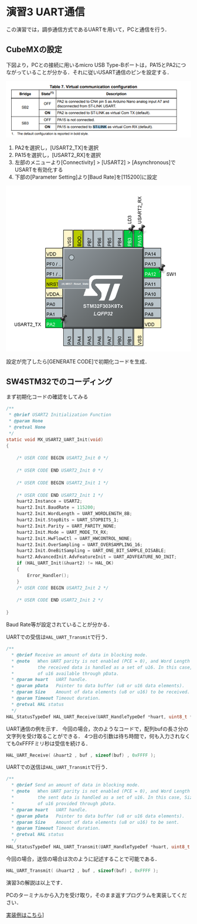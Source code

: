 # 演習3 UART通信

この演習では，調歩通信方式であるUARTを用いて，PCと通信を行う．

## CubeMXの設定

下図より，PCとの接続に用いるmicro USB Type-Bポートは，PA15とPA2につながっていることが分かる．それに従いUSART通信のピンを設定する．

![usart](./img/usart.png)

1. PA2を選択し，[USART2_TX]を選択
2. PA15を選択し，[USART2_RX]を選択
3. 左部のメニューより[Connectivity] > [USART2] > [Asynchronous]でUSARTを有効化する
4. 下部の[Parameter Setting]より[Baud Rate]を[115200]に設定

![sw](./img/pin_assign.png)

設定が完了したら[GENERATE CODE]で初期化コードを生成．

## SW4STM32でのコーディング
まず初期化コードの確認をしてみる
```c
/**
 * @brief USART2 Initialization Function
 * @param None
 * @retval None
 */
static void MX_USART2_UART_Init(void)
{

	/* USER CODE BEGIN USART2_Init 0 */

	/* USER CODE END USART2_Init 0 */

	/* USER CODE BEGIN USART2_Init 1 */

	/* USER CODE END USART2_Init 1 */
	huart2.Instance = USART2;
	huart2.Init.BaudRate = 115200;
	huart2.Init.WordLength = UART_WORDLENGTH_8B;
	huart2.Init.StopBits = UART_STOPBITS_1;
	huart2.Init.Parity = UART_PARITY_NONE;
	huart2.Init.Mode = UART_MODE_TX_RX;
	huart2.Init.HwFlowCtl = UART_HWCONTROL_NONE;
	huart2.Init.OverSampling = UART_OVERSAMPLING_16;
	huart2.Init.OneBitSampling = UART_ONE_BIT_SAMPLE_DISABLE;
	huart2.AdvancedInit.AdvFeatureInit = UART_ADVFEATURE_NO_INIT;
	if (HAL_UART_Init(&huart2) != HAL_OK)
	{
		Error_Handler();
	}
	/* USER CODE BEGIN USART2_Init 2 */

	/* USER CODE END USART2_Init 2 */

}
```

Baud Rate等が設定されていることが分かる．


UARTでの受信は```HAL_UART_Transmit```で行う．
```c
/**
  * @brief Receive an amount of data in blocking mode.
  * @note   When UART parity is not enabled (PCE = 0), and Word Length is configured to 9 bits (M1-M0 = 01),
  *         the received data is handled as a set of u16. In this case, Size must indicate the number
  *         of u16 available through pData.
  * @param huart   UART handle.
  * @param pData   Pointer to data buffer (u8 or u16 data elements).
  * @param Size    Amount of data elements (u8 or u16) to be received.
  * @param Timeout Timeout duration.
  * @retval HAL status
  */
HAL_StatusTypeDef HAL_UART_Receive(UART_HandleTypeDef *huart, uint8_t *pData, uint16_t Size, uint32_t Timeout)
```

UART通信の例を示す．
今回の場合，次のようなコードで，配列bufの長さ分の文字列を受け取ることができる．
4つ目の引数は待ち時間で，何も入力されなくても0xFFFFミリ秒は受信を続ける．



```c
HAL_UART_Receive( &huart2 , buf , sizeof(buf) , 0xFFFF );
```

UARTでの送信は```HAL_UART_Transmit```で行う．
```c
/**
  * @brief Send an amount of data in blocking mode.
  * @note   When UART parity is not enabled (PCE = 0), and Word Length is configured to 9 bits (M1-M0 = 01),
  *         the sent data is handled as a set of u16. In this case, Size must indicate the number
  *         of u16 provided through pData.
  * @param huart   UART handle.
  * @param pData   Pointer to data buffer (u8 or u16 data elements).
  * @param Size    Amount of data elements (u8 or u16) to be sent.
  * @param Timeout Timeout duration.
  * @retval HAL status
  */
HAL_StatusTypeDef HAL_UART_Transmit(UART_HandleTypeDef *huart, uint8_t *pData, uint16_t Size, uint32_t Timeout)
```

今回の場合，送信の場合は次のように記述することで可能である．
```c
HAL_UART_Transmit( &huart2 , buf , sizeof(buf) , 0xFFFF );
```

演習3の解説は以上です．

PCのターミナルから入力を受け取り，そのまま返すプログラムを実装してください．

[実装例はこちら](./main.c)]